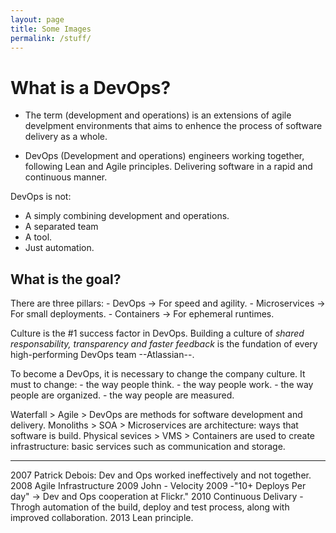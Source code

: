 ```yaml
---
layout: page
title: Some Images
permalink: /stuff/
---
```


# What is a DevOps?

- The term (development and operations) is an extensions of agile develpment environments that aims to enhence the process of software delivery as a whole.

- DevOps (Development and operations) engineers working together, following Lean and Agile principles. Delivering software in a rapid and continuous manner.

DevOps is not:
- A simply combining development and operations.
- A separated team
- A tool.
- Just automation.

## What is the goal?

There are three pillars:
    - DevOps         -> For speed and agility.
    - Microservices  -> For small deployments.
    - Containers     -> For ephemeral runtimes.


Culture is the #1 success factor in DevOps. Building a culture of *shared responsability, transparency and faster feedback* is the fundation of every high-performing DevOps team --Atlassian--.

To become a DevOps, it is necessary to change the company culture. It must to change:
    - the way people think.
    - the way people work.
    - the way people are organized.
    - the way people are measured.


Waterfall > Agile > DevOps are methods for software development and delivery.
Monoliths > SOA > Microservices are architecture: ways that software is build.
Physical sevices > VMS > Containers are used to create infrastructure: basic services such as communication and storage.

---

2007 Patrick Debois: Dev and Ops worked ineffectively and not together.
2008 Agile Infrastructure
2009 John - Velocity 2009 -"10+ Deploys Per day" -> Dev and Ops cooperation at Flickr." 
2010 Continuous Delivary - Throgh automation of the build, deploy and test process, 
     along with improved collaboration.
2013 Lean principle.



























